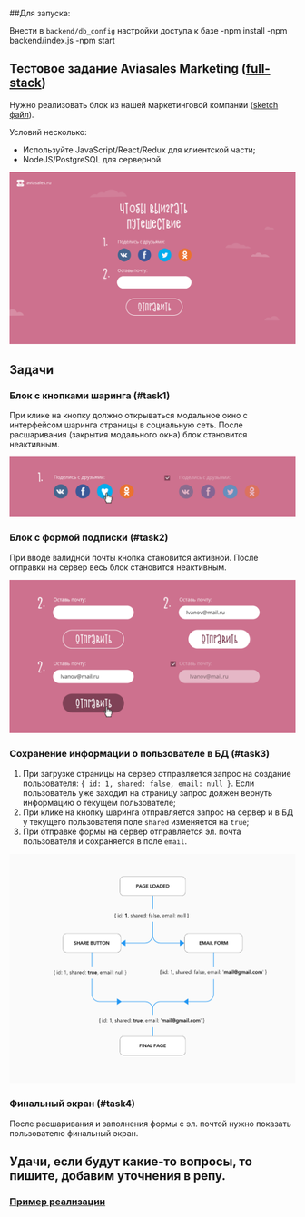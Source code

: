 ##Для запуска: 

Внести в `backend/db_config` настройки доступа к базе
-npm install
-npm backend/index.js
-npm start


## Тестовое задание Aviasales Marketing ([full-stack](https://aviasales.recruitee.com/o/fullstack-developer))

Нужно реализовать блок из нашей маркетинговой компании ([sketch файл](design.sketch)).

Условий несколько:
- Используйте JavaScript/React/Redux для клиентской части;
- NodeJS/PostgreSQL для серверной.

![](preview.png?raw=true "")

## Задачи
### Блок с кнопками шаринга (#task1)
При клике на кнопку должно открываться модальное окно с интерфейсом шаринга страницы в социальную сеть. После расшаривания (закрытия модального окна) блок становится неактивным.

![](share.png?raw=true "")

### Блок с формой подписки (#task2)
При вводе валидной почты кнопка становится активной. После отправки на сервер весь блок становится неактивным.

![](email.png?raw=true "")

### Сохранение информации о пользователе в БД (#task3)
1. При загрузке страницы на сервер отправляется запрос на создание пользователя: `{ id: 1, shared: false, email: null }`. Если пользователь уже заходил на страницу запрос должен вернуть информацию о текущем пользователе;
2. При клике на кнопку шаринга отправляется запрос на сервер и в БД у текущего пользователя поле `shared` изменяется на `true`;
3. При отправке формы на сервер отправляется эл. почта пользователя и сохраняется в поле `email`.

![](scheme.png?raw=true "")

### Финальный экран (#task4)
После расшаривания и заполнения формы с эл. почтой нужно показать пользователю финальный экран.

## Удачи, если будут какие-то вопросы, то пишите, добавим уточнения в репу.

### [Пример реализации](https://kandidat.aviasales.ru)